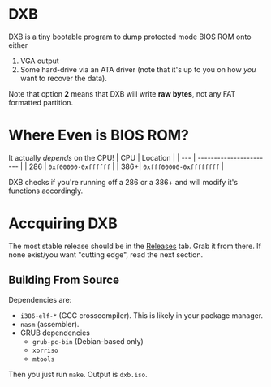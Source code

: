 # DXB
DXB is a tiny bootable program to dump protected mode BIOS ROM onto either
1. VGA output
2. Some hard-drive via an ATA driver (note that it's up to you on how *you* 
want to recover the data).

Note that option **2** means that DXB will write **raw bytes**, not any
FAT formatted partition.

# Where Even is BIOS ROM?
It actually *depends* on the CPU!
| CPU |        Location         |
| --- | ----------------------- |
| 286 | `0xf00000-0xffffff`     |
| 386+| `0xfff00000-0xffffffff` |

DXB checks if you're running off a 286 or a 386+ and will modify it's
functions accordingly.

# Accquiring DXB
The most stable release should be in the
[Releases](https://github.com/mxtlrr/DXB/releases) tab. Grab it from there.
If none exist/you want "cutting edge", read the next section.

## Building From Source
Dependencies are:
- `i386-elf-*` (GCC crosscompiler). This is likely in your package manager.
- `nasm` (assembler).
- GRUB dependencies
  - `grub-pc-bin` (Debian-based only)
  - `xorriso`
  - `mtools`

Then you just run `make`. Output is `dxb.iso`.